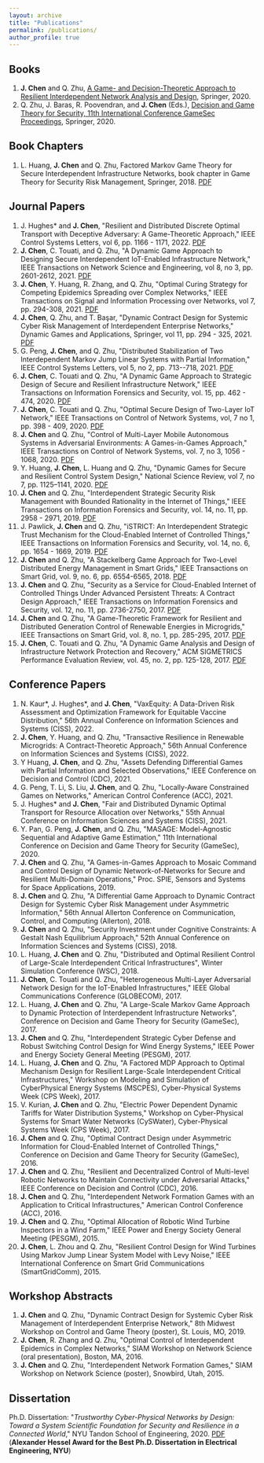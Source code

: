 ```yaml
---
layout: archive
title: "Publications"
permalink: /publications/
author_profile: true
---
```




Books
------
1. **J. Chen** and Q. Zhu,  [A Game- and Decision-Theoretic Approach to Resilient Interdependent Network Analysis and Design](https://www.springer.com/gp/book/9783030234430), Springer, 2020.
2. Q. Zhu, J. Baras, R. Poovendran, and **J. Chen** (Eds.), [Decision and Game Theory for Security, 11th International Conference GameSec Proceedings](https://www.springer.com/gp/book/9783030647926), Springer, 2020.

Book Chapters
------
<!-- 1. **J. Chen** and Q. Zhu, A System-of-Systems Approach to Strategic Cyber-Defense and Robust Switching Control Design for Cyber-Physical Wind Energy Systems, book chapter in Security and Resilience of Control Systems, Springer, 2022. -->
1. L. Huang, **J. Chen** and Q. Zhu, Factored Markov Game Theory for Secure Interdependent Infrastructure Networks, book chapter in Game Theory for Security Risk Management, Springer, 2018. [PDF](https://www.researchgate.net/profile/Linan_Huang2/publication/326242751_Factored_Markov_Game_Theory_for_Secure_Interdependent_Infrastructure_Networks/links/5c00642892851c63cab04b4f/Factored-Markov-Game-Theory-for-Secure-Interdependent-Infrastructure-Networks.pdf)

Journal Papers
------
1. J. Hughes* and **J. Chen**, "Resilient and Distributed Discrete Optimal Transport with Deceptive Adversary: A Game-Theoretic Approach," IEEE Control Systems Letters, vol 6, pp. 1166 - 1171, 2022. [PDF](https://arxiv.org/pdf/2106.07455.pdf)
2. **J. Chen**, C. Touati, and Q. Zhu, "A Dynamic Game Approach to Designing Secure Interdependent IoT-Enabled Infrastructure Network," IEEE Transactions on Network Science and Engineering, vol 8, no 3, pp. 2601-2612, 2021. [PDF](https://arxiv.org/pdf/2108.13159.pdf)
3. **J. Chen**, Y. Huang, R. Zhang, and Q. Zhu, "Optimal Curing Strategy for Competing Epidemics Spreading over Complex Networks," IEEE Transactions on Signal and Information Processing over Networks, vol 7, pp. 294-308, 2021. [PDF](https://arxiv.org/pdf/2011.14262.pdf)
4. **J. Chen**, Q. Zhu, and T. Başar, "Dynamic Contract Design for Systemic Cyber Risk Management of Interdependent Enterprise Networks," Dynamic Games and Applications, Springer, vol 11, pp. 294 - 325, 2021. [PDF](https://arxiv.org/pdf/1908.04431.pdf)
5. G. Peng, **J. Chen**, and Q. Zhu, "Distributed Stabilization of Two Interdependent Markov Jump Linear Systems with Partial Information," IEEE Control Systems Letters, vol 5, no 2, pp. 713--718, 2021. [PDF](https://arxiv.org/pdf/2003.06493.pdf)
6. **J. Chen**, C. Touati and Q. Zhu, "A Dynamic Game Approach to Strategic Design of Secure and Resilient Infrastructure Network," IEEE Transactions on Information Forensics and Security, vol. 15, pp. 462 - 474, 2020. [PDF](https://arxiv.org/pdf/1906.07185.pdf)
7. **J. Chen**, C. Touati and Q. Zhu, "Optimal Secure Design of Two-Layer IoT Network," IEEE Transactions on Control of Network Systems, vol, 7 no 1,  pp. 398 - 409, 2020. [PDF](https://arxiv.org/pdf/1707.07046v2.pdf)
8. **J. Chen** and Q. Zhu, "Control of Multi-Layer Mobile Autonomous Systems in Adversarial Environments: A Games-in-Games Approach," IEEE Transactions on Control of Network Systems, vol. 7, no 3, 1056 - 1068, 2020. [PDF](https://arxiv.org/pdf/1912.04082.pdf)
9. Y. Huang, **J. Chen**, L. Huang and Q. Zhu, "Dynamic Games for Secure and Resilient Control System Design," National Science Review, vol 7, no 7, pp. 1125–1141, 2020. [PDF](https://academic.oup.com/nsr/advance-article/doi/10.1093/nsr/nwz218/5707431)
10. **J. Chen** and Q. Zhu, "Interdependent Strategic Security Risk Management with Bounded Rationality in the Internet of Things," IEEE Transactions on Information Forensics and Security, vol. 14, no. 11, pp. 2958 - 2971, 2019. [PDF](https://arxiv.org/pdf/1905.09341.pdf)
11. J. Pawlick, **J. Chen** and Q. Zhu, "iSTRICT: An Interdependent Strategic Trust Mechanism for the Cloud-Enabled Internet of Controlled Things," IEEE Transactions on Information Forensics and Security, vol. 14, no. 6, pp. 1654 - 1669, 2019. [PDF](https://arxiv.org/pdf/1805.00403.pdf)
12. **J. Chen** and Q. Zhu, "A Stackelberg Game Approach for Two-Level Distributed Energy Management in Smart Grids," IEEE Transactions on Smart Grid, vol. 9, no. 6, pp. 6554-6565, 2018. [PDF](https://arxiv.org/pdf/1608.08253.pdf)
13. **J. Chen** and Q. Zhu, "Security as a Service for Cloud-Enabled Internet of Controlled Things Under Advanced Persistent Threats: A Contract Design Approach," IEEE Transactions on Information Forensics and Security, vol. 12, no. 11, pp. 2736-2750, 2017. [PDF](https://drive.google.com/open?id=12aJbLe3V2SpeZKQkI2H5vjCfH9Y0pdYf)
14. **J. Chen** and Q. Zhu, "A Game-Theoretic Framework for Resilient and Distributed Generation Control of Renewable Energies in Microgrids," IEEE Transactions on Smart Grid, vol. 8, no. 1, pp. 285-295, 2017. [PDF](https://arxiv.org/pdf/1601.04583.pdf)
15. **J. Chen**, C. Touati and Q. Zhu, "A Dynamic Game Analysis and Design of Infrastructure Network Protection and Recovery," ACM SIGMETRICS Performance Evaluation Review, vol. 45, no. 2, pp. 125-128, 2017. [PDF](https://arxiv.org/pdf/1707.07054.pdf)

Conference Papers
------
1. N. Kaur*, J. Hughes*, and **J. Chen**, "VaxEquity: A Data-Driven Risk Assessment and Optimization Framework for Equitable Vaccine Distribution," 56th Annual Conference on Information Sciences and Systems (CISS), 2022.
2. **J. Chen**, Y. Huang, and Q. Zhu, "Transactive Resilience in Renewable Microgrids: A Contract-Theoretic Approach," 56th Annual Conference on Information Sciences and Systems (CISS), 2022.
3. Y Huang,  **J. Chen**, and Q. Zhu, "Assets Defending Differential Games with Partial Information and Selected Observations," IEEE Conference on Decision and Control (CDC), 2021.
4. G. Peng, T. Li, S. Liu, **J. Chen**, and Q. Zhu, "Locally-Aware Constrained Games on Networks," American Control Conference (ACC), 2021.
5. J. Hughes* and **J. Chen**, "Fair and Distributed Dynamic Optimal Transport for Resource Allocation over Networks," 55th Annual Conference on Information Sciences and Systems (CISS), 2021.
6. Y. Pan, G. Peng, **J. Chen**, and Q. Zhu, "MASAGE: Model-Agnostic Sequential and Adaptive Game Estimation," 11th International Conference on Decision and Game Theory for Security (GameSec), 2020.
7. **J. Chen** and Q. Zhu, "A Games-in-Games Approach to Mosaic Command and Control Design of Dynamic Network-of-Networks for Secure and Resilient Multi-Domain Operations," Proc. SPIE, Sensors and Systems for Space Applications, 2019.
8. **J. Chen** and Q. Zhu, "A Differential Game Approach to Dynamic Contract Design for Systemic Cyber Risk Management under Asymmetric Information," 56th Annual Allerton Conference on Communication, Control, and Computing (Allerton), 2018.
9. **J. Chen** and Q. Zhu, "Security Investment under Cognitive Constraints: A Gestalt Nash Equilibrium Approach," 52th Annual Conference on Information Sciences and Systems (CISS), 2018.
10. L. Huang, **J. Chen** and Q. Zhu, "Distributed and Optimal Resilient Control of Large-Scale Interdependent Critical Infrastructures", Winter Simulation Conference (WSC), 2018. 
11. **J. Chen**, C. Touati and Q. Zhu, "Heterogeneous Multi-Layer Adversarial Network Design for the IoT-Enabled Infrastructures," IEEE Global Communications Conference (GLOBECOM), 2017. 
12. L. Huang, **J. Chen** and Q. Zhu, "A Large-Scale Markov Game Approach to Dynamic Protection of Interdependent Infrastructure Networks", Conference on Decision and Game Theory for Security (GameSec), 2017. 
13. **J. Chen** and Q. Zhu, "Interdependent Strategic Cyber Defense and Robust Switching Control Design for Wind Energy Systems," IEEE Power and Energy Society General Meeting (PESGM), 2017. 
14. L. Huang, **J. Chen** and Q. Zhu, "A Factored MDP Approach to Optimal Mechanism Design for Resilient Large-Scale Interdependent Critical Infrastructures," Workshop on Modeling and Simulation of CyberPhysical Energy Systems (MSCPES), Cyber-Physical Systems Week (CPS Week), 2017. 
15. V. Kurian, **J. Chen** and Q. Zhu, "Electric Power Dependent Dynamic Tariffs for Water Distribution Systems," Workshop on Cyber-Physical Systems for Smart Water Networks (CySWater), Cyber-Physical Systems Week (CPS Week), 2017. 
16. **J. Chen** and Q. Zhu, "Optimal Contract Design under Asymmetric Information for Cloud-Enabled Internet of Controlled Things," Conference on Decision and Game Theory for Security (GameSec), 2016. 
17. **J. Chen** and Q. Zhu, "Resilient and Decentralized Control of Multi-level Robotic Networks to Maintain Connectivity under Adversarial Attacks," IEEE Conference on Decision and Control (CDC), 2016. 
18. **J. Chen** and Q. Zhu, "Interdependent Network Formation Games with an Application to Critical Infrastructures," American Control Conference (ACC), 2016. 
19. **J. Chen** and Q. Zhu, "Optimal Allocation of Robotic Wind Turbine Inspectors in a Wind Farm," IEEE Power and Energy Society General Meeting (PESGM), 2015. 
20. **J. Chen**, L. Zhou and Q. Zhu, "Resilient Control Design for Wind Turbines Using Markov Jump Linear System Model with Levy Noise," IEEE International Conference on Smart Grid Communications (SmartGridComm), 2015.

Workshop Abstracts
------
1. **J. Chen** and Q. Zhu, "Dynamic Contract Design for Systemic Cyber Risk Management of Interdependent Enterprise Network," 8th Midwest Workshop on Control and Game Theory (poster), St. Louis, MO, 2019.
1. **J. Chen**, R. Zhang and Q. Zhu, "Optimal Control of Interdependent Epidemics in Complex Networks," SIAM Workshop on Network Science (oral presentation),  Boston, MA, 2016.
1. **J. Chen** and Q. Zhu, "Interdependent Network Formation Games," SIAM Workshop on Network Science (poster), Snowbird, Utah, 2015. 

Dissertation
------
Ph.D. Dissertation: "*Trustworthy Cyber-Physical Networks by Design: Toward a System Scientific Foundation for Security and Resilience in a Connected World*," NYU Tandon School of Engineering, 2020. <a href="https://juntaochen1.github.io/files/Dissertation_Chen.pdf" target="_blank">PDF</a> (**Alexander Hessel Award for the Best Ph.D. Dissertation in Electrical Engineering, NYU**)
